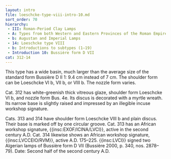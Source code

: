 ```yaml
---
layout: intro
file: loeschcke-type-viii-intro-10.md
sort_order: 70
hierarchy:
 - III: Roman-Period Clay Lamps
 - A: Types from both Western and Eastern Provinces of the Roman Empire
 - b: Augustan and Imperial Lamps
 - 14: Loeschcke type VIII
 - b: Introductions to subtypes (1–19)
 - Introduction 10: Bussière form D VII
cat: 312-14
---
```


This type has a wide basin, much larger than the average size of the standard form Bussière D II 1: 9.4 cm instead of 7 cm. The shoulder form can be Loeschcke VI b, VII b, or VIII b. The nozzle form varies.

Cat. 312 has white-greenish thick vitreous glaze, shoulder form Loeschcke VI b, and nozzle form Bus. 4e. Its discus is decorated with a myrtle wreath. Its narrow base is slightly raised and impressed by an illegible incuse workshop signature.

Cats. 313 and 314 have shoulder form Loeschcke VIII b and plain discus. Their base is marked off by one circular groove. Cat. 313 has an African workshop signature, {{insc:EXOF/ICINA/LVCI}}, active in the second century A.D. Cat. 314 likewise shows an African workshop signature, {{insc:LVCCEIO/RVM}}, active A.D. 175–225. {{insc:LVCI}} signed two Algerian lamps of Bussière form D VII (Bussière 2000, p. 340, nos. 2878–79). Date: Second half of the second century A.D.
